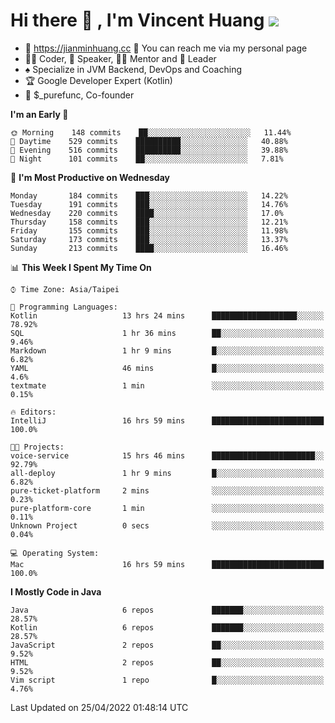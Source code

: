 # Hi there 👋 , I'm Vincent Huang ![](https://komarev.com/ghpvc/?username=Jian-Min-Huang)
- 💎 https://jianminhuang.cc 🙋 You can reach me via my personal page
- 👨‍💻 Coder, 🎤 Speaker, 👨‍🏫 Mentor and 🚀 Leader
- ♠️ Specialize in JVM Backend, DevOps and Coaching
- 🏆 Google Developer Expert (Kotlin)
- 💼 $_purefunc, Co-founder

<!--START_SECTION:waka-->
**I'm an Early 🐤** 

```text
🌞 Morning    148 commits    ██░░░░░░░░░░░░░░░░░░░░░░░   11.44% 
🌆 Daytime    529 commits    ██████████░░░░░░░░░░░░░░░   40.88% 
🌃 Evening    516 commits    ██████████░░░░░░░░░░░░░░░   39.88% 
🌙 Night      101 commits    ██░░░░░░░░░░░░░░░░░░░░░░░   7.81%

```
📅 **I'm Most Productive on Wednesday** 

```text
Monday       184 commits    ███░░░░░░░░░░░░░░░░░░░░░░   14.22% 
Tuesday      191 commits    ███░░░░░░░░░░░░░░░░░░░░░░   14.76% 
Wednesday    220 commits    ████░░░░░░░░░░░░░░░░░░░░░   17.0% 
Thursday     158 commits    ███░░░░░░░░░░░░░░░░░░░░░░   12.21% 
Friday       155 commits    ███░░░░░░░░░░░░░░░░░░░░░░   11.98% 
Saturday     173 commits    ███░░░░░░░░░░░░░░░░░░░░░░   13.37% 
Sunday       213 commits    ████░░░░░░░░░░░░░░░░░░░░░   16.46%

```


📊 **This Week I Spent My Time On** 

```text
⌚︎ Time Zone: Asia/Taipei

💬 Programming Languages: 
Kotlin                   13 hrs 24 mins      ███████████████████░░░░░░   78.92% 
SQL                      1 hr 36 mins        ██░░░░░░░░░░░░░░░░░░░░░░░   9.46% 
Markdown                 1 hr 9 mins         █░░░░░░░░░░░░░░░░░░░░░░░░   6.82% 
YAML                     46 mins             █░░░░░░░░░░░░░░░░░░░░░░░░   4.6% 
textmate                 1 min               ░░░░░░░░░░░░░░░░░░░░░░░░░   0.15%

🔥 Editors: 
IntelliJ                 16 hrs 59 mins      █████████████████████████   100.0%

🐱‍💻 Projects: 
voice-service            15 hrs 46 mins      ███████████████████████░░   92.79% 
all-deploy               1 hr 9 mins         █░░░░░░░░░░░░░░░░░░░░░░░░   6.82% 
pure-ticket-platform     2 mins              ░░░░░░░░░░░░░░░░░░░░░░░░░   0.23% 
pure-platform-core       1 min               ░░░░░░░░░░░░░░░░░░░░░░░░░   0.11% 
Unknown Project          0 secs              ░░░░░░░░░░░░░░░░░░░░░░░░░   0.04%

💻 Operating System: 
Mac                      16 hrs 59 mins      █████████████████████████   100.0%

```

**I Mostly Code in Java** 

```text
Java                     6 repos             ███████░░░░░░░░░░░░░░░░░░   28.57% 
Kotlin                   6 repos             ███████░░░░░░░░░░░░░░░░░░   28.57% 
JavaScript               2 repos             ██░░░░░░░░░░░░░░░░░░░░░░░   9.52% 
HTML                     2 repos             ██░░░░░░░░░░░░░░░░░░░░░░░   9.52% 
Vim script               1 repo              █░░░░░░░░░░░░░░░░░░░░░░░░   4.76%

```



 Last Updated on 25/04/2022 01:48:14 UTC
<!--END_SECTION:waka-->
